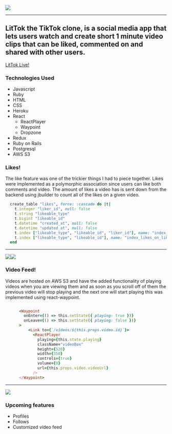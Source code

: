 ![](https://i.imgur.com/FUON2YS.png)

---

## LitTok the TikTok clone, is a social media app that lets users watch and create short 1 minute video clips that can be liked, commented on and shared with other users.

[LitTok Live!](https://littok.herokuapp.com/#/)

### Technologies Used

- Javascript
- Ruby
- HTML
- CSS
- Heroku
- React
  - ReactPlayer
  - Waypoint
  - Dropzone
- Redux
- Ruby on Rails
- Postgresql
- AWS S3

### Likes!

The like feature was one of the trickier things I had to piece together. Likes were implemented as a polymorphic association since users can like both comments and video. The amount of likes a video has is sent down from the backend using jbuilder to count all of the likes on a given video.

```ruby
  create_table "likes", force: :cascade do |t|
    t.integer "liker_id", null: false
    t.string "likeable_type"
    t.bigint "likeable_id"
    t.datetime "created_at", null: false
    t.datetime "updated_at", null: false
    t.index ["likeable_type", "likeable_id", "liker_id"], name: "index_likes_on_likeable_type_and_likeable_id_and_liker_id", unique: true
    t.index ["likeable_type", "likeable_id"], name: "index_likes_on_likeable_type_and_likeable_id"
  end
```

---

![](https://media3.giphy.com/media/l4jPpqXzcFGnpY7yer/giphy.gif)![](https://media3.giphy.com/media/RJQ8LHFoQ2T4zAg2K2/giphy.gif)

### Video Feed!

Videos are hosted on AWS S3 and have the added functionality of playing videos when you are viewing them and as soon as you scroll off of them the previous video will stop playing and the next one will start playing this was implemented using react-waypoint.

```ruby

      <Waypoint
        onEnter={() => this.setState({ playing: true })}
        onLeave={() => this.setState({ playing: false })}
      >
          <Link to={`/videos/${this.props.video.id}`}>
            <ReactPlayer
              playing={this.state.playing}
              className="videoBox"
              height={520}
              width={350}
              controls={true}
              volume={0}
              url={this.props.video.videoUrl}
            />
      </Waypoint>
```

---

![](https://media0.giphy.com/media/UodCdHkswWA0QYmAwA/giphy.gif)

### Upcoming features

- Profiles
- Follows
- Customized video feed
